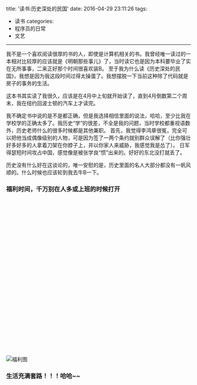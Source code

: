 title: '读书:历史深处的民国'
date: 2016-04-29 23:11:26
tags:
  - 读书
categories:
  - 程序员的日常
  - 文艺
---
我不是一个喜欢阅读很厚的书的人，即使是计算机相关的书。我曾经唯一读过的一本相对比较厚的应该就是《明朝那些事儿》了，当时读它也是因为本科要毕业了实在无所事事，二来正好那个时间很喜欢装B。
至于我为什么读《历史深处的民国》，我想是因为我这段时间过得太操蛋了。我想摆脱一下当前这种除了代码就是房子的事务的生活。

<!-- more -->

这本书其实读了我很久，应该是在4月中上旬就开始读了，直到4月倒数第二个周末，我在纽约回波士顿的汽车上才读完。

我不确定书中说的是不是都正确，但是我选择相信里面的说法，哈哈，至少比我在学校学的正确太多了。我历史“学”的很差，不全是我的问题，当时学校都重视语数外，历史老师什么的很多时候都是其他兼职。
首先，我觉得李鸿章很冤，完全可以把他当成偶像级别的人物，可是因为签了一两个条约就别群众误解了（比你强壮好多好多的人拿着刀架在你脖子上，并以你家人来威胁，我感觉我是怂了）。
日军得瑟短时间攻占中国，感觉像是被张学良“惯”出来的。好好的东北没打就丢了。

历史没有什么好在这谈论的，唯一安慰的是，历史里面的名人大部分都没有一帆风顺的。什么时候也应该轮到我去牛B一下。

### 福利时间，千万别在人多或上班的时候打开
<br><br><br><br><br><br><br><br><br><br><br><br><br><br><br><br><br><br><br><br><br><br><br><br><br>
![福利图](/img/fuli.png)

### 生活充满套路！！！哈哈~~
